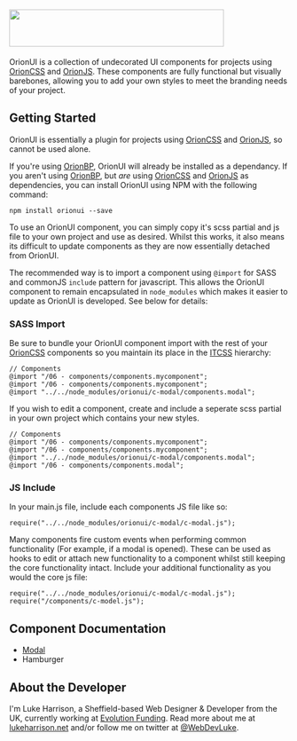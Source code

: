 <h1>
	 <img height="67" width="387" src="https://cdn.rawgit.com/WebDevLuke/OrionUI/master/misc/orionui-logo.svg">
</h1>

OrionUI is a collection of undecorated UI components for projects using [OrionCSS](https://github.com/WebDevLuke/OrionCSS) and [OrionJS](https://github.com/WebDevLuke/OrionJS). These components are fully functional but visually barebones, allowing you to add your own styles to meet the branding needs of your project.

## Getting Started

OrionUI is essentially a plugin for projects using [OrionCSS](https://github.com/WebDevLuke/OrionCSS) and [OrionJS](https://github.com/WebDevLuke/OrionJS), so cannot be used alone.

If you're using [OrionBP](https://github.com/WebDevLuke/OrionBP), OrionUI will already be installed as a dependancy. If you aren't using [OrionBP](https://github.com/WebDevLuke/OrionBP), but *are* using [OrionCSS](https://github.com/WebDevLuke/OrionCSS) and [OrionJS](https://github.com/WebDevLuke/OrionJS) as dependencies, you can install OrionUI using NPM with the following command:

```
npm install orionui --save
```

To use an OrionUI component, you can simply copy it's scss partial and js file to your own project and use as desired. Whilst this works, it also means its difficult to update components as they are now essentially detached from OrionUI.

The recommended way is to import a component using `@import` for SASS and commonJS `include` pattern for javascript. This allows the OrionUI component to remain encapsulated in `node_modules` which makes it easier to update as OrionUI is developed. See below for details:

### SASS Import
Be sure to bundle your OrionUI component import with the rest of your [OrionCSS](https://github.com/WebDevLuke/OrionCSS) components so you maintain its place in the [ITCSS](http://www.creativebloq.com/web-design/manage-large-css-projects-itcss-101517528) hierarchy:

```
// Components
@import "/06 - components/components.mycomponent";
@import "/06 - components/components.mycomponent";
@import "../../node_modules/orionui/c-modal/components.modal";
```

If you wish to edit a component, create and include a seperate scss partial in your own project which contains your new styles.

```
// Components
@import "/06 - components/components.mycomponent";
@import "/06 - components/components.mycomponent";
@import "../../node_modules/orionui/c-modal/components.modal";
@import "/06 - components/components.modal";
``` 

### JS Include
In your main.js file, include each components JS file like so:

```
require("../../node_modules/orionui/c-modal/c-modal.js");
```

Many components fire custom events when performing common functionality (For example, if a modal is opened). These can be used as hooks to edit or attach new functionality to a component whilst still keeping the core functionality intact. Include your additional functionality as you would the core js file:

```
require("../../node_modules/orionui/c-modal/c-modal.js");
require("/components/c-model.js");
```

## Component Documentation
- [Modal](https://github.com/WebDevLuke/OrionUI/blob/develop/c-modal/c-modal.md)
- Hamburger

## About the Developer
I'm Luke Harrison, a Sheffield-based Web Designer &amp; Developer from the UK, currently working at [Evolution Funding](https://github.com/EvolutionFunding). Read more about me at [lukeharrison.net](http://www.lukeharrison.net) and/or follow me on twitter at [@WebDevLuke](https://twitter.com/WebDevLuke).